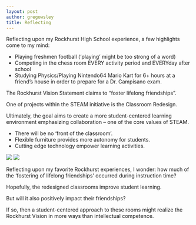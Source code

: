 ```yaml
---
layout: post
author: gregowsley
title: Reflecting
---
```

Reflecting upon my Rockhurst High School experience, a few highlights come to my mind:

 - Playing freshmen football (‘playing’ might be too strong of a word)
 - Competing in the chess room EVERY activity period and EVERYday after school
 - Studying Physics/Playing Nintendo64 Mario Kart for 6+ hours at a friend’s house in order to prepare for a Dr. Campisano exam.
 
The Rockhurst Vision Statement claims to “foster lifelong friendships”.
 
One of projects within the STEAM initiative is the Classroom Redesign.
 
Ultimately, the goal aims to create a more student-centered learning environment emphasizing collaboration – one of the core values of STEAM.
 
 - There will be no ‘front of the classroom’.
 - Flexible furniture provides more autonomy for students.
 - Cutting edge technology empower learning activities.
 
 <div class="flex-wrapper">
  <img src="{{ site.baseurl }}/img/chairs groupwork.png">
  <img src="{{ site.baseurl }}/img/Tall Chairs.jpg.png">
</div>

 
 
Reflecting upon my favorite Rockhurst experiences, I wonder: how much of the ‘fostering of lifelong friendships’ occurred during instruction time?
 
Hopefully, the redesigned classrooms improve student learning.
 
But will it also positively impact their friendships? 
 
If so, then a student-centered approach to these rooms might realize the Rockhurst Vision in more ways than intellectual competence.
